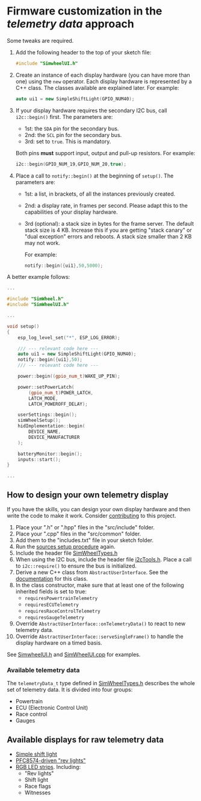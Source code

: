 # Firmware customization in the *telemetry data* approach

Some tweaks are required.

1. Add the following header to the top of your sketch file:

   ```c++
   #include "SimwheelUI.h"
   ```

2. Create an instance of each display hardware
   (you can have more than one) using the `new` operator.
   Each display hardware is represented by a C++ class.
   The classes available are explained later. For example:

   ```c++
   auto ui1 = new SimpleShiftLight(GPIO_NUM40);
   ```

3. If your display hardware requires the secondary I2C bus,
   call `i2c::begin()` first. The parameters are:
   - 1st: the `SDA` pin for the secondary bus.
   - 2nd: the `SCL` pin for the secondary bus.
   - 3rd: set to `true`. This is mandatory.

   Both pins **must** support input, output and pull-up resistors.
   For example:

   ```c++
   i2c::begin(GPIO_NUM_19,GPIO_NUM_20,true);
   ```

4. Place a call to `notify::begin()` at the beginning of `setup()`.
   The parameters are:
   - 1st: a list, in brackets, of all the instances previously created.
   - 2nd: a display rate, in frames per second.
     Please adapt this to the capabilities of your display hardware.
   - 3rd (optional): a stack size in bytes for the frame server.
     The default stack size is 4 KB.
     Increase this if you are getting "stack canary" or "dual exception" errors and reboots.
     A stack size smaller than 2 KB may not work.

     For example:

     ```c++
     notify::begin({ui1},50,5000);
      ```

A better example follows:

```c++
...

#include "SimWheel.h"
#include "SimWheelUI.h"

...

void setup()
{
    esp_log_level_set("*", ESP_LOG_ERROR);

    /// --- relevant code here ---
    auto ui1 = new SimpleShiftLight(GPIO_NUM40);
    notify::begin({ui1},50);
    /// --- relevant code here ---

    power::begin((gpio_num_t)WAKE_UP_PIN);

    power::setPowerLatch(
        (gpio_num_t)POWER_LATCH,
        LATCH_MODE,
        LATCH_POWEROFF_DELAY);

    userSettings::begin();
    simWheelSetup();
    hidImplementation::begin(
        DEVICE_NAME,
        DEVICE_MANUFACTURER
    );

    batteryMonitor::begin();
    inputs::start();
}

...
```

## How to design your own telemetry display

If you have the skills,
you can design your own display hardware and
then write the code to make it work.
Consider [contributing](/.github/CONTRIBUTING.md) to this project.

1. Place your ".h" or ".hpp" files in the "src/include" folder.
2. Place your ".cpp" files in the "src/common" folder.
3. Add them to the "includes.txt" file in your sketch folder.
4. Run the [sources setup procedure](../../firmware/sourcesSetup_en.md)
   again.
5. Include the header file
   [SimWheelTypes.h](../../../src/include/SimWheelTypes.h)
6. When using the I2C bus, include the header file
   [i2cTools.h](../../../src/include/i2cTools.h).
   Place a call to `i2c::require()` to ensure the
   bus is initialized.
7. Derive a new C++ class from `AbstractUserInterface`.
   See the [documentation](../../../src/include/SimWheelTypes.h)
   for this class.
8. In the class constructor, make sure that at least one of the
   following inherited fields is set to true:
   - `requiresPowertrainTelemetry`
   - `requiresECUTelemetry`
   - `requiresRaceControlTelemetry`
   - `requiresGaugeTelemetry`
9. Override `AbstractUserInterface::onTelemetryData()`
   to react to new telemetry data.
10. Override `AbstractUserInterface::serveSingleFrame()`
    to handle the display hardware on a timed basis.

See [SimwheelUI.h](../../../src/include/SimWheelUI.h)
and [SimWheelUI.cpp](../../../src/common/SimWheelUI.cpp)
for examples.

### Available telemetry data

The `telemetryData_t` type defined in [SimWheelTypes.h](../../../src/include/SimWheelTypes.h)
describes the whole set of telemetry data.
It is divided into four groups:

- Powertrain
- ECU (Electronic Control Unit)
- Race control
- Gauges

## Available displays for raw telemetry data

- [Simple shift light](./SimpleShiftLight/SimpleShiftLight_en.md)
- [PFC8574-driven "rev lights"](./PCF8574RevLights/PCF8574RevLights_en.md)
- [RGB LED strips](./LEDStrips/LEDStrips_en.md). Including:
  - "Rev lights"
  - Shift light
  - Race flags
  - Witnesses

